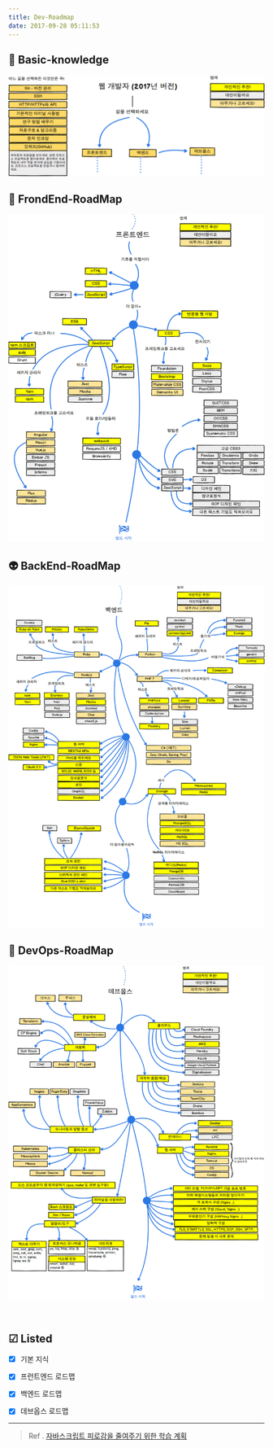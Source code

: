 ```yaml
---
title: Dev-Roadmap
date: 2017-09-28 05:11:53
---
```


## 🚀 Basic-knowledge
![](/images/intro-map.png)

## 🎨 FrondEnd-RoadMap
![](/images/frontend-map.png)

## 👽 BackEnd-RoadMap
![](/images/backend-map.png)

## 👷 DevOps-RoadMap
![](/images/devops-map.png)

<br>


## ☑ Listed
- [X] 기본 지식
- [X] 프런트엔드 로드맵
- [X] 백엔드 로드맵
- [X] 데브옵스 로드맵


---
> Ref . [자바스크립트 피로감을 줄여주기 위한 학습 계획](https://rhostem.github.io/posts/2016-12-19-A-Study-Plan-To-Cure-JavaScript-Fatigue/)


